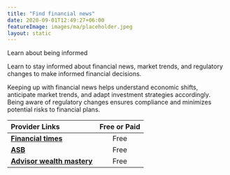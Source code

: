 ```yaml
---
title: "Find financial news"
date: 2020-09-01T12:49:27+06:00
featureImage: images/ma/placeholder.jpeg
layout: static
---
```


Learn about being informed

Learn to stay informed about financial news, market trends, and regulatory changes to make informed financial decisions.

Keeping up with financial news helps understand economic shifts, anticipate market trends, and adapt investment strategies accordingly. Being aware of regulatory changes ensures compliance and minimizes potential risks to financial plans.

| Provider Links      | Free or Paid  |  
| :-----------          | :--------------:      |  
| [**Financial times**](https://www.ft.com/markets) | Free | 
| [**ASB**](https://asb.org.uk/finance/03/2019/why-keeping-on-top-of-financial-news-is-essential-for-investors/1760/) | Free  | 
| [**Advisor wealth mastery**](https://advisorwealthmastery.com/a-financial-advisors-guide-on-how-to-stay-up-to-date-on-market-trends/) | Free | 
  

<br/><br/>






